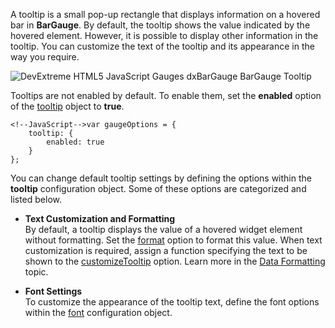 A tooltip is a small pop-up rectangle that displays information on a hovered bar in **BarGauge**. By default, the tooltip shows the value indicated by the hovered element. However, it is possible to display other information in the tooltip. You can customize the text of the tooltip and its appearance in the way you require.

<img src="/Content/images/doc/17_1/ChartJS/BarGaugeTooltip.png" alt="DevExtreme HTML5 JavaScript Gauges dxBarGauge BarGauge Tooltip" style="display:block; margin:0 auto" />

Tooltips are not enabled by default. To enable them, set the **enabled** option of the [tooltip](/api-reference/20%20Data%20Visualization%20Widgets/dxBarGauge/1%20Configuration/tooltip '/Documentation/ApiReference/Data_Visualization_Widgets/dxBarGauge/Configuration/tooltip/') object to **true**.

	<!--JavaScript-->var gaugeOptions = {
		tooltip: {
			enabled: true
		}
    };

You can change default tooltip settings by defining the options within the **tooltip** configuration object. Some of these options are categorized and listed below.

* **Text Customization and Formatting**    
By default, a tooltip displays the value of a hovered widget element without formatting. Set the [format](/api-reference/20%20Data%20Visualization%20Widgets/BaseWidget/1%20Configuration/tooltip/format.md '/Documentation/ApiReference/Data_Visualization_Widgets/dxBarGauge/Configuration/tooltip/#format') option to format this value. When text customization is required, assign a function specifying the text to be shown to the [customizeTooltip](/api-reference/20%20Data%20Visualization%20Widgets/dxBarGauge/1%20Configuration/tooltip/customizeTooltip.md '/Documentation/ApiReference/Data_Visualization_Widgets/dxBarGauge/Configuration/tooltip/#customizeTooltip') option. Learn more in the [Data Formatting](/concepts/05%20Widgets/zz%20Common/10%20Data%20Visualization%20Widgets/30%20Data%20Formatting '/Documentation/Guide/Widgets/Common/Data_Visualization_Widgets/Data_Formatting/') topic.

* **Font Settings**    
To customize the appearance of the tooltip text, define the font options within the [font](/api-reference/20%20Data%20Visualization%20Widgets/BaseWidget/1%20Configuration/tooltip/font '/Documentation/ApiReference/Data_Visualization_Widgets/dxBarGauge/Configuration/tooltip/font/') configuration object.